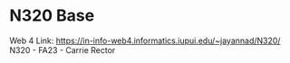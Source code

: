 # N320 Base
Web 4 Link: https://in-info-web4.informatics.iupui.edu/~jayannad/N320/
N320 - FA23 - Carrie Rector
